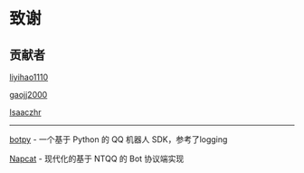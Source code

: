 # 致谢

## 贡献者

[liyihao1110](https://github.com/liyihao1110)

[gaojj2000](https://github.com/gaojj2000)

[Isaaczhr](https://github.com/Isaaczhr)

***

[botpy](https://github.com/tencent-connect/botpy) - 一个基于 Python 的 QQ 机器人 SDK，参考了logging

[Napcat](https://github.com/NapNeko/NapCatQQ) - 现代化的基于 NTQQ 的 Bot 协议端实现

